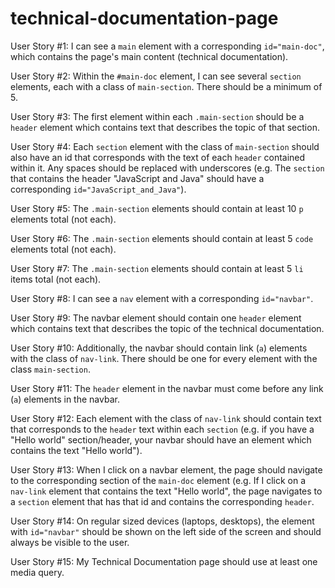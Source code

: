 # technical-documentation-page

User Story #1: I can see a `main` element with a corresponding `id="main-doc"`, which contains the page's main content (technical documentation).

User Story #2: Within the `#main-doc` element, I can see several `section` elements, each with a class of `main-section`. There should be a minimum of 5.

User Story #3: The first element within each `.main-section` should be a `header` element which contains text that describes the topic of that section.

User Story #4: Each `section` element with the class of `main-section` should also have an id that corresponds with the text of each `header` contained within it. Any spaces should be replaced with underscores (e.g. The `section` that contains the header "JavaScript and Java" should have a corresponding `id="JavaScript_and_Java"`).

User Story #5: The `.main-section` elements should contain at least 10 `p` elements total (not each).

User Story #6: The `.main-section` elements should contain at least 5 `code` elements total (not each).

User Story #7: The `.main-section` elements should contain at least 5 `li` items total (not each).

User Story #8: I can see a `nav` element with a corresponding `id="navbar"`.

User Story #9: The navbar element should contain one `header` element which contains text that describes the topic of the technical documentation.

User Story #10: Additionally, the navbar should contain link (`a`) elements with the class of `nav-link`. There should be one for every element with the class `main-section`.

User Story #11: The `header` element in the navbar must come before any link (`a`) elements in the navbar.

User Story #12: Each element with the class of `nav-link` should contain text that corresponds to the `header` text within each `section` (e.g. if you have a "Hello world" section/header, your navbar should have an element which contains the text "Hello world").

User Story #13: When I click on a navbar element, the page should navigate to the corresponding section of the `main-doc` element (e.g. If I click on a `nav-link` element that contains the text "Hello world", the page navigates to a `section` element that has that id and contains the corresponding `header`.

User Story #14: On regular sized devices (laptops, desktops), the element with `id="navbar"` should be shown on the left side of the screen and should always be visible to the user.

User Story #15: My Technical Documentation page should use at least one media query.
